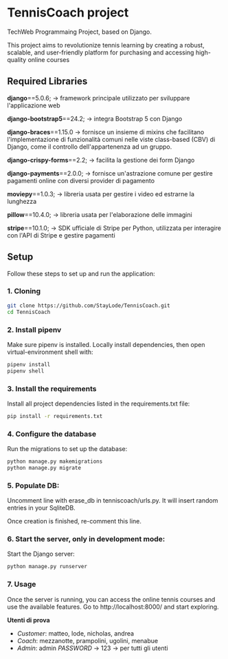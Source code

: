 # TennisCoach project

TechWeb Programmaing Project, based on Django.

This project aims to revolutionize tennis learning by creating a robust, scalable, and user-friendly platform for purchasing and accessing high-quality online courses

## Required Libraries

**django**==5.0.6; -> framework principale utilizzato per sviluppare l'applicazione web

**django-bootstrap5**==24.2; -> integra Bootstrap 5 con Django

**django-braces**==1.15.0 -> fornisce un insieme di mixins che facilitano l'implementazione di funzionalità comuni nelle viste class-based (CBV) di Django, come il controllo dell'appartenenza ad un gruppo.

**django-crispy-forms**==2.2; -> facilita la gestione dei form Django

**django-payments**==2.0.0; -> fornisce un'astrazione comune per gestire pagamenti online con diversi provider di pagamento

**moviepy**==1.0.3; -> libreria usata per gestire i video ed estrarne la lunghezza

**pillow**==10.4.0; -> libreria usata per l'elaborazione delle immagini

**stripe**==10.1.0; -> SDK ufficiale di Stripe per Python, utilizzata per interagire con l'API di Stripe e gestire pagamenti

## Setup

Follow these steps to set up and run the application:

### 1. Cloning
```bash
git clone https://github.com/StayLode/TennisCoach.git
cd TennisCoach
```
### 2. Install pipenv

Make sure pipenv is installed.
Locally install dependencies, then open virtual-environment shell with:

```bash
pipenv install
pipenv shell
```
### 3. Install the requirements
Install all project dependencies listed in the requirements.txt file:
```bash
pip install -r requirements.txt
```
### 4. Configure the database
Run the migrations to set up the database:
```bash
python manage.py makemigrations
python manage.py migrate
```
### 5. Populate DB:
Uncomment line with erase_db in tenniscoach/urls.py. It will insert random entries in your SqliteDB.

Once creation is finished, re-comment this line.

### 6. Start the server, only in development mode:
Start the Django server:
```bash
python manage.py runserver
```
### 7. Usage
Once the server is running, you can access the online tennis courses and use the available features.
Go to http://localhost:8000/ and start exploring.

**Utenti di prova**
- _Customer_: matteo, lode, nicholas, andrea
- _Coach_: mezzanotte, prampolini, ugolini, menabue
- _Admin_: admin
_PASSWORD_ -> 123 -> per tutti gli utenti
